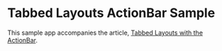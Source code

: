 Tabbed Layouts ActionBar Sample 
===============================

This sample app accompanies the article, 
[Tabbed Layouts with the ActionBar](https://developer.xamarin.com/guides/android/user_interface/tab_layout/actionbar/).


